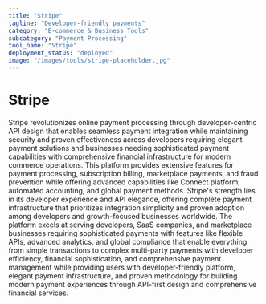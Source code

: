 ```yaml
---
title: "Stripe"
tagline: "Developer-friendly payments"
category: "E-commerce & Business Tools"
subcategory: "Payment Processing"
tool_name: "Stripe"
deployment_status: "deployed"
image: "/images/tools/stripe-placeholder.jpg"
---
```


# Stripe

Stripe revolutionizes online payment processing through developer-centric API design that enables seamless payment integration while maintaining security and proven effectiveness across developers requiring elegant payment solutions and businesses needing sophisticated payment capabilities with comprehensive financial infrastructure for modern commerce operations. This platform provides extensive features for payment processing, subscription billing, marketplace payments, and fraud prevention while offering advanced capabilities like Connect platform, automated accounting, and global payment methods. Stripe's strength lies in its developer experience and API elegance, offering complete payment infrastructure that prioritizes integration simplicity and proven adoption among developers and growth-focused businesses worldwide. The platform excels at serving developers, SaaS companies, and marketplace businesses requiring sophisticated payments with features like flexible APIs, advanced analytics, and global compliance that enable everything from simple transactions to complex multi-party payments with developer efficiency, financial sophistication, and comprehensive payment management while providing users with developer-friendly platform, elegant payment infrastructure, and proven methodology for building modern payment experiences through API-first design and comprehensive financial services.